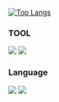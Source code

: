 <!--
**KORgosu/KORgosu** is a ✨ _special_ ✨ repository because its `README.md` (this file) appears on your GitHub profile.

Here are some ideas to get you started:

- 🔭 I’m currently working on ...
- 🌱 I’m currently learning ...
- 👯 I’m looking to collaborate on ...
- 🤔 I’m looking for help with ...
- 💬 Ask me about ...
- 📫 How to reach me: ...
- 😄 Pronouns: ...
- ⚡ Fun fact: ...
-->

[![Top Langs](https://github-readme-stats.vercel.app/api/top-langs/?username=KORgosu)](https://github.com/KORgosu/github-readme-stats)

### TOOL

<img src="https://img.shields.io/badge/Unity-000000?style=for-the-badge&logo=Unity&logoColor=ffffff"> <img src="https://img.shields.io/badge/Unreal Engine-0E1128?style=for-the-badge&logo=Unreal Engine&logoColor=ffffff">


### Language
<img src="https://img.shields.io/badge/C-A8B9CC?style=for-the-badge&logo=C&logoColor=000000"> <img src="https://img.shields.io/badge/C++-00599C?style=for-the-badge&logo=C++&logoColor=ffffff">

